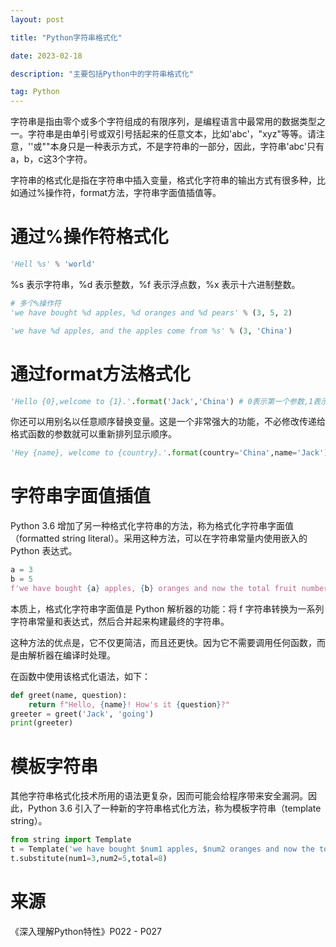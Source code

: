 ```yaml
---
layout: post

title: "Python字符串格式化"

date: 2023-02-18

description: "主要包括Python中的字符串格式化"

tag: Python
---
```

字符串是指由零个或多个字符组成的有限序列，是编程语言中最常用的数据类型之一。字符串是由单引号或双引号括起来的任意文本，比如'abc'，"xyz"等等。请注意，''或""本身只是一种表示方式，不是字符串的一部分，因此，字符串'abc'只有a，b，c这3个字符。

字符串的格式化是指在字符串中插入变量，格式化字符串的输出方式有很多种，比如通过%操作符，format方法，字符串字面值插值等。

# 通过%操作符格式化

```python
'Hell %s' % 'world'
```

%s 表示字符串，%d 表示整数，%f 表示浮点数，%x 表示十六进制整数。

```python
# 多个%操作符
'we have bought %d apples, %d oranges and %d pears' % (3, 5, 2)
```

```python
'we have %d apples, and the apples come from %s' % (3, 'China')
```

# 通过format方法格式化

```python
'Hello {0},welcome to {1}.'.format('Jack','China') # 0表示第一个参数,1表示第二个参数
```

你还可以用别名以任意顺序替换变量。这是一个非常强大的功能，不必修改传递给格式函数的参数就可以重新排列显示顺序。

```python
'Hey {name}, welcome to {country}.'.format(country='China',name='Jack')
```

# 字符串字面值插值

Python 3.6 增加了另一种格式化字符串的方法，称为格式化字符串字面值（formatted string literal）。采用这种方法，可以在字符串常量内使用嵌入的 Python 表达式。

```python
a = 3
b = 5
f'we have bought {a} apples, {b} oranges and now the total fruit number is {a+b}.'
```

本质上，格式化字符串字面值是 Python 解析器的功能：将 f 字符串转换为一系列字符串常量和表达式，然后合并起来构建最终的字符串。

这种方法的优点是，它不仅更简洁，而且还更快。因为它不需要调用任何函数，而是由解析器在编译时处理。

在函数中使用该格式化语法，如下：

```python
def greet(name, question):
    return f"Hello, {name}! How's it {question}?"
greeter = greet('Jack', 'going')
print(greeter)
```

# 模板字符串

其他字符串格式化技术所用的语法更复杂，因而可能会给程序带来安全漏洞。因此，Python 3.6 引入了一种新的字符串格式化方法，称为模板字符串（template string）。

```python
from string import Template
t = Template('we have bought $num1 apples, $num2 oranges and now the total fruit number is $total.')
t.substitute(num1=3,num2=5,total=8)
```

# 来源

《深入理解Python特性》P022 - P027
